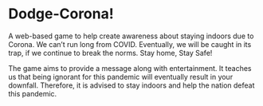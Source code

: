 # Dodge-Corona!

A web-based game to help create awareness about staying indoors due to Corona. We can’t run long from COVID. Eventually, we will be caught in its trap, if we continue to break the norms. Stay home, Stay Safe!

The game aims to provide a message along with entertainment. It teaches us that being ignorant for this pandemic will eventually result in your downfall. Therefore, it is advised to stay indoors and help the nation defeat this pandemic.

